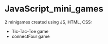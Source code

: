 # JavaScript_mini_games

2 minigames created using JS, HTML, CSS:
- Tic-Tac-Toe game
- connectFour game
